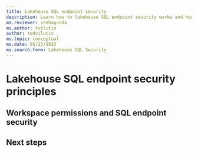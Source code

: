 ```yaml
---
title: Lakehouse SQL endpoint security
description: Learn how to lakehouse SQL endpoint security works and how to set it.
ms.reviewer: snehagunda
ms.author: tvilutis
author: tedvilutis
ms.topic: conceptual
ms.date: 05/23/2023
ms.search.form: Lakehouse SQL Security
---
```


# Lakehouse SQL endpoint security principles

## Workspace permissions and SQL endpoint security

## Next steps